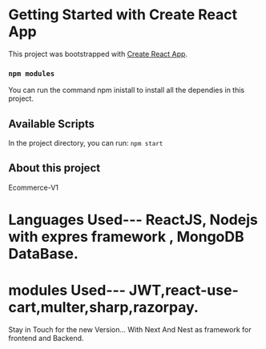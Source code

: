 # Getting Started with Create React App

This project was bootstrapped with [Create React App](https://github.com/facebook/create-react-app).

### `npm modules`
You can run the command npm inistall to install all the dependies in this project.

## Available Scripts

In the project directory, you can run:
`npm start`



## About this project

Ecommerce-V1 
# Languages Used--- ReactJS, Nodejs with expres framework , MongoDB DataBase.


# modules Used---  JWT,react-use-cart,multer,sharp,razorpay.


Stay in Touch for the new Version...
With Next And Nest as framework for frontend and Backend.

